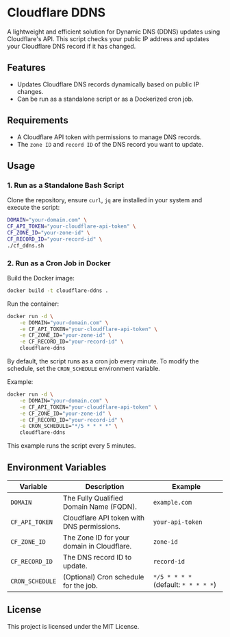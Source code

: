 # Cloudflare DDNS

A lightweight and efficient solution for Dynamic DNS (DDNS) updates using Cloudflare's API. This script checks your public IP address and updates your Cloudflare DNS record if it has changed.

## Features

- Updates Cloudflare DNS records dynamically based on public IP changes.
- Can be run as a standalone script or as a Dockerized cron job.

## Requirements

- A Cloudflare API token with permissions to manage DNS records.
- The `zone ID` and `record ID` of the DNS record you want to update.

## Usage

### 1. Run as a Standalone Bash Script

Clone the repository, ensure `curl`, `jq` are installed in your system and execute the script:

```bash
DOMAIN="your-domain.com" \
CF_API_TOKEN="your-cloudflare-api-token" \
CF_ZONE_ID="your-zone-id" \
CF_RECORD_ID="your-record-id" \
./cf_ddns.sh
```

### 2. Run as a Cron Job in Docker

Build the Docker image:

```bash
docker build -t cloudflare-ddns .
```

Run the container:

```bash
docker run -d \
    -e DOMAIN="your-domain.com" \
    -e CF_API_TOKEN="your-cloudflare-api-token" \
    -e CF_ZONE_ID="your-zone-id" \
    -e CF_RECORD_ID="your-record-id" \
    cloudflare-ddns
```

By default, the script runs as a cron job every minute. To modify the schedule, set the `CRON_SCHEDULE` environment variable.

Example:

```bash
docker run -d \
    -e DOMAIN="your-domain.com" \
    -e CF_API_TOKEN="your-cloudflare-api-token" \
    -e CF_ZONE_ID="your-zone-id" \
    -e CF_RECORD_ID="your-record-id" \
    -e CRON_SCHEDULE="*/5 * * * *" \
    cloudflare-ddns
```

This example runs the script every 5 minutes.

## Environment Variables

| Variable        | Description                                | Example                              |
| --------------- | ------------------------------------------ | ------------------------------------ |
| `DOMAIN`        | The Fully Qualified Domain Name (FQDN).    | `example.com`                        |
| `CF_API_TOKEN`  | Cloudflare API token with DNS permissions. | `your-api-token`                     |
| `CF_ZONE_ID`    | The Zone ID for your domain in Cloudflare. | `zone-id`                            |
| `CF_RECORD_ID`  | The DNS record ID to update.               | `record-id`                          |
| `CRON_SCHEDULE` | (Optional) Cron schedule for the job.      | `*/5 * * * *` (default: `* * * * *`) |

## License

This project is licensed under the MIT License.
